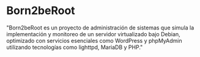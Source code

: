 # Born2beRoot
"Born2beRoot es un proyecto de administración de sistemas que simula la implementación y monitoreo de un servidor virtualizado bajo Debian, optimizado con servicios esenciales como WordPress y phpMyAdmin utilizando tecnologías como lighttpd, MariaDB y PHP."
